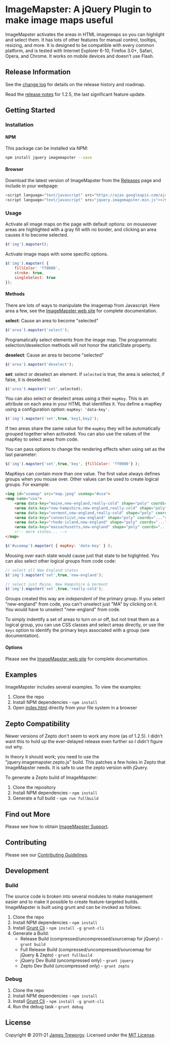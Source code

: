 # ImageMapster: A jQuery Plugin to make image maps useful

ImageMapster activates the areas in HTML imagemaps so you can highlight and select them. It has lots of other features for manual control, tooltips, resizing, and more. It is designed to be compatible with every common platform, and is tested with Internet Explorer 6-10, Firefox 3.0+, Safari, Opera, and Chrome. It works on mobile devices and doesn't use Flash.

## Release Information

See the [change log](https://github.com/jamietre/ImageMapster/blob/master/CHANGELOG.md) for details on the release history and roadmap.

Read the [release notes](http://blog.outsharked.com/2012/06/imagemapster-125-released.html) for 1.2.5, the last significant feature update. 

## Getting Started

### Installation

#### NPM
This package can be installed via NPM:

```sh
npm install jquery imagemapster --save
```

#### Browser
Download the latest version of ImageMapster from the [Releases](https://github.com/jamietre/ImageMapster/releases) page and include in your webpage:

```js
<script language="text/javascript" src="https://ajax.googleapis.com/ajax/libs/jquery/3.5.1/jquery.min.js"></script>
<script language="text/javascript" src="jquery.imagemapster.min.js"></script>
```

### Usage

Activate all image maps on the page with default options: on mouseover areas are highlighted with a gray fill with no border, and clicking an area causes it to become selected.

```js
$('img').mapster();
```

Activate image maps with some specific options.

```js
$('img').mapster( {
    fillColor: 'ff0000',
    stroke: true,
    singleSelect: true
});
```

#### Methods

There are lots of ways to manipulate the imagemap from Javascript. Here area a few, see the [ImageMapster web site](http://www.outsharked.com/imagemapster) for complete documentation.

**select**: Cause an area to become "selected"

```js
$('area').mapster('select');
```

Programatically select elements from the image map. The programmatic selection/deselection methods will not honor the staticState property.

**deselect**: Cause an area to become "selected"

```js
$('area').mapster('deselect');
```

**set**: select or deselect an element. If `selected` is true, the area is selected, if false, it is deselected.

```js
$('area').mapster('set',selected);
```

You can also select or deselect areas using a their `mapKey`. This is an attribute on each area in your HTML that identifies it. You define a mapKey using a configuration option: `mapKey: 'data-key'`.

```js
$('img').mapster('set',true,'key1,key2');
```

If two areas share the same value for the `mapKey` they will be automatically grouped together when activated. You can also use the values of the mapKey to select areas from code.

You can pass options to change the rendering effects when using set as the last parameter:

```js
$('img').mapster('set',true,'key', {fillColor: 'ff0000'} );
```

MapKeys can contain more than one value. The first value always defines groups when you mouse over. Other values can be used to create logical groups. For example:

```html
<img id="usamap" src="map.jpeg" usemap="#usa">
<map name="usa">
    <area data-key="maine,new-england,really-cold" shape="poly" coords="...">
    <area data-key="new-hampshire,new-england,really-cold" shape="poly" coords="...">
    <area data-key="vermont,new-england,really-cold" shape="poly" coords="...">
    <area data-key="connecticut,new-england" shape="poly" coords="...">
    <area data-key="rhode-island,new-england" shape="poly" coords="...">
    <area data-key="massachusetts,new-england" shape="poly" coords="...">
    <!-- more states... -->
</map>
```

```js
$('#usamap').mapster( { mapKey: 'data-key' } );
```

Mousing over each state would cause just that state to be higlighted. You can also select other logical groups from code code:

```js
// select all New England states
$('img').mapster('set',true,'new-england');

// select just Maine, New Hampshire & Vermont
$('img').mapster('set',true,'really-cold');
```

Groups created this way are *independent* of the primary group. If you select "new-england" from code, you can't unselect just "MA" by clicking on it. You would have to unselect "new-england" from code. 

To simply indentify a set of areas to turn on or off, but not treat them as a logical group, you can use CSS classes and select areas directly, or use the <code>keys</code> option to identify the primary keys associated with a group (see documentation).

#### Options

Please see the [ImageMapster web site](http://www.outsharked.com/imagemapster) for complete documentation.

## Examples

ImageMapster includes several examples.  To view the examples:

1. Clone the repo
2. Install NPM dependencies - `npm install`
3. Open [index.html](examples/index.html) directly from your file system in a browser

## Zepto Compatibility

Newer versions of Zepto don't seem to work any more (as of 1.2.5). I didn't want this to hold up the ever-delayed release even further so I didn't figure out why. 

In theory it should work; you need to use the "jquery.imagemapster.zepto.js" build. This patches a few holes in Zepto that ImageMapster needs. It is safe to use the zepto version with jQuery.

To generate a Zepto build of ImageMapster:

1. Clone the repository
2. Install NPM dependencies - `npm install`
3. Generate a full build - `npm run fullbuild`

## Find out More

Please see how to obtain [ImageMapster Support](SUPPORT.md).

## Contributing

Please see our [Contributing Guidelines](CONTRIBUTING.md).

## Development

### Build

The source code is broken into several modules to make management easier and to make it possible to create feature-targeted builds. ImageMapster is built using grunt and can be invoked as follows:

1. Clone the repo
2. Install NPM dependencies - `npm install`
3. Install [Grunt Cli](https://gruntjs.com/getting-started) - `npm install -g grunt-cli`
4. Generate a Build:
    - Release Build (compressed/uncompressed/sourcemap for jQuery) - `grunt build`
    - Full Release Build (compressed/uncompressed/sourcemap for jQuery & Zepto) - `grunt fullbuild`
    - jQuery Dev Build (uncompressed only) - `grunt jquery`
    - Zepto Dev Build (uncompressed only) - `grunt zepto`

### Debug

1. Clone the repo
2. Install NPM dependencies - `npm install`
3. Install [Grunt Cli](https://gruntjs.com/getting-started) - `npm install -g grunt-cli`
4. Run the debug task - `grunt debug`

## License

Copyright &copy; 2011-21 [James Treworgy](https://github.com/jamietre). Licensed under the [MIT License](LICENSE).